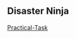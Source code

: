 

## Disaster Ninja
[Practical-Task](https://katlou.notion.site/katlou/Practical-Task-0fc1456a4c9f4ff5b1847b46c7b490ab)